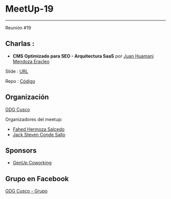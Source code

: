 # MeetUp-19
-----
Reunión #19

## Charlas :

- **CMS Optimizado para SEO - Arquitectura SaaS**  por [Juan Huamani Mendoza Eracleo ](https://web.facebook.com/erajuan) 

Slide : [URL](https://speakerdeck.com/erajuan/cms-optimizado-para-seo-arquitectura-saas)

Repo : [Código](https://gitlab.com/pymes.com.pe)

## Organización 
[GDG Cusco](https://github.com/GDG-Cusco)

Organizadores del meetup:

- [Fahed Hermoza Salcedo](https://www.facebook.com/fahed19)
- [Jack Steven Conde Sallo](https://www.facebook.com/jhacksteven.condesallo)

## Sponsors
 - [GenUp Coworking](https://www.facebook.com/coworking.cusco/)

## Grupo en Facebook 
[GDG Cusco - Grupo](https://www.facebook.com/gdgcusco/)